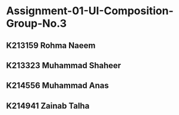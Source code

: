 # Assignment-01-UI-Composition-Group-No.3
## K213159 Rohma Naeem
## K213323 Muhammad Shaheer
## K214556 Muhammad Anas
## K214941 Zainab Talha
